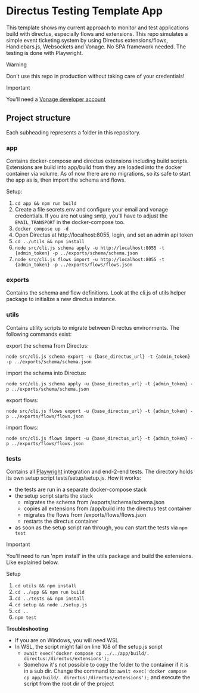 # Directus Testing Template App
This template shows my current approach to monitor and test applications build with directus, especially flows and extensions. This repo simulates a simple event ticketing system by using Directus extensions/flows, Handlebars.js, Websockets and Vonage. No SPA framework needed. The testing is done with Playwright.

> [!WARNING]  
> Don't use this repo in production without taking care of your credentials!

> [!IMPORTANT]
> You'll need a [Vonage developer account](https://developer.vonage.com/en/home)

## Project structure
Each subheading represents a folder in this repository.

### app

Contains docker-compose and directus extensions including build scripts. Extensions are build into app/build from they are loaded into the docker container via volume.
As of now there are no migrations, so its safe to start the app as is, then import the schema and flows.

Setup:
1. `cd app && npm run build`
2. Create a file secrets.env and configure your email and vonage credentials. If you are not using smtp, you'll have to adjust the `EMAIL_TRANSPORT` in the docker-compose too.
2. `docker compose up -d`
3. Open Directus at http://localhost:8055, login, and set an admin api token
3. `cd ../utils && npm install`
4. `node src/cli.js schema apply -u http://localhost:8055 -t {admin_token} -p ../exports/schema/schema.json`
5. `node src/cli.js flows import -u http://localhost:8055 -t {admin_token} -p ../exports/flows/flows.json`

### exports

Contains the schema and flow definitions. Look at the cli.js of utils helper package to initialize a new directus instance.

### utils

Contains utility scripts to migrate between Directus environments. The following commands exist:

export the schema from Directus: 

`node src/cli.js schema export -u {base_directus_url} -t {admin_token} -p ../exports/schema/schema.json`

import the schema into Directus: 

`node src/cli.js schema apply -u {base_directus_url} -t {admin_token} -p ../exports/schema/schema.json`

export flows: 

`node src/cli.js flows export -u {base_directus_url} -t {admin_token} -p ../exports/flows/flows.json`

import flows: 

`node src/cli.js flows import -u {base_directus_url} -t {admin_token} -p ../exports/flows/flows.json`

### tests

Contains all [Playwright](https://playwright.dev/) integration and end-2-end tests. The directory holds its own setup script tests/setup/setup.js. How it works:
- the tests are run in a separate docker-compose stack
- the setup script starts the stack 
    - migrates the schema from /exports/schema/schema.json
    - copies all extensions from /app/build into the directus test container
    - migrates the flows from /exports/flows/flows.json
    - restarts the directus container
- as soon as the setup script ran through, you can start the tests via `npm test`

> [!IMPORTANT] 
> You'll need to run 'npm install' in the utils package and build the extensions. Like explained below.

Setup
1. `cd utils && npm install`
2. `cd ../app && npm run build`
3. `cd ../tests && npm install`
4. `cd setup && node ./setup.js`
5. `cd ..`
6. `npm test`

**Troubleshooting**

- If you are on Windows, you will need WSL
- In WSL, the script might fail on line 108 of the setup.js script  
  - `await exec('docker compose cp ../../app/build/. directus:/directus/extensions');`
  - Somehow it's not possible to copy the folder to the container if it is in a sub dir. Change the command to: `await exec('docker compose cp app/build/. directus:/directus/extensions');` and execute the script from the root dir of the project
